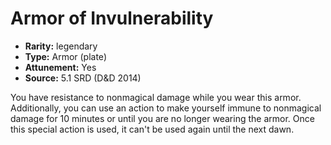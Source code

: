 
# Armor of Invulnerability

* **Rarity:** legendary
* **Type:** Armor (plate)
* **Attunement:** Yes
* **Source:** 5.1 SRD (D&D 2014)


You have resistance to nonmagical damage while you wear this armor. Additionally, you can use an action to make yourself immune to nonmagical damage for 10 minutes or until you are no longer wearing the armor. Once this special action is used, it can't be used again until the next dawn.
